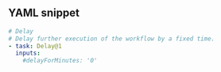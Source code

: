 ## YAML snippet

```YAML
# Delay
# Delay further execution of the workflow by a fixed time.
- task: Delay@1
  inputs:
    #delayForMinutes: '0' 
```
